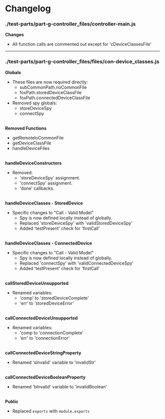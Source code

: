 # Changelog

### ./test-parts/part-g-controller_files/controller-main.js

**Changes**
* All function calls are commented out except for 'cDeviceClassesFile'

---

### ./test-parts/part-g-controller_files/files/con-device_classes.js

**Globals**
* These files are now required directly:
	* subCommonPath.rioCommonFile
	* foxPath.storedDeviceClassFile
	* foxPath.connectedDeviceClassFile
* Removed spy globals:
	* storeDeviceSpy
	* connectSpy

\
**Removed Functions**
* getRemoteIoCommonFile
* getDeviceClassFile
* handleDeviceFiles

\
**handleDeviceConstructors**
* Removed:
	* 'storeDeviceSpy' assignment.
	* 'connectSpy' assignment.
	* 'done' callbacks.

\
**handleDeviceClasses - StoredDevice**
* Specific changes to "Call - Valid Model"
	* Spy is now defined locally instead of globally.
	* Replaced 'storeDeviceSpy' with 'validStoredDeviceSpy'
	* Added 'testPresent' check for 'firstCall'

\
**handleDeviceClasses - ConnectedDevice**
* Specific changes to "Call - Valid Model"
	* Spy is now defined locally instead of globally.
	* Replaced 'connectSpy' with 'validConnectedDeviceSpy'
	* Added 'testPresent' check for 'firstCall'

\
**callStoredDeviceUnsupported**
* Renamed variables:
	* 'comp' to 'storedDeviceComplete'
	* 'err' to 'storedDeviceError'

\
**callConnectedDeviceUnsupported**
* Renamed variables:
	* 'comp to 'connectionComplete'
	* 'err' to 'connectionError'

\
**callConnectedDeviceStringProperty**
* Renamed 'sInvalid' variable to 'invalidStr'

\
**callConnectedDeviceBooleanProperty**
* Renamed 'bInvalid' variable to 'invalidBoolean'

\
**Public**
* Replaced `exports` with `module.exports`
